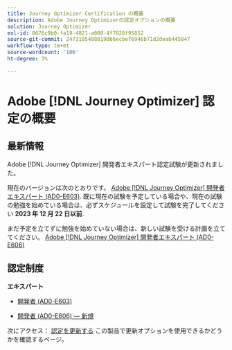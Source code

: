 ```yaml
---
title: Journey Optimizer Certification の概要
description: Adobe Journey Optimizerの認定オプションの概要
solution: Journey Optimizer
exl-id: 8676c9b0-fa19-4821-a008-4f7028f95852
source-git-commit: 2473105408819d66ecbef6946b71d2deab445847
workflow-type: tm+mt
source-wordcount: '106'
ht-degree: 3%

---
```


# Adobe [!DNL Journey Optimizer] 認定の概要

## 最新情報

Adobe [!DNL Journey Optimizer] 開発者エキスパート認定試験が更新されました。

現在のバージョンは次のとおりです。 [Adobe [!DNL Journey Optimizer] 開発者エキスパート (AD0-E603)](/help/certifications/ajo/ajo-e-developer.md). 既に現在の試験を予定している場合や、現在の試験の勉強を始めている場合は、必ずスケジュールを設定して試験を完了してください **2023 年 12 月 22 日以前**.

まだ予定を立てずに勉強を始めていない場合は、新しい試験を受ける計画を立ててください。 [Adobe [!DNL Journey Optimizer] 開発者エキスパート (AD0-E606)](/help/certifications/ajo/ajo-e-developer-23-10.md)

## 認定制度

**エキスパート**

* [開発者 (AD0-E603)](/help/certifications/ajo/ajo-e-developer.md) <!--AD0-E603-->

* [開発者 (AD0-E606) — 新規](/help/certifications/ajo/ajo-e-developer-23-10.md) <!--AD0-E606-->

次にアクセス： [認定を更新する](/help/certifications/renew.md) この製品で更新オプションを使用できるかどうかを確認するページ。
